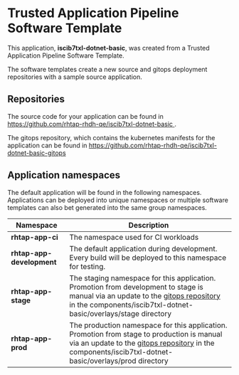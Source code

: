 # Trusted Application Pipeline Software Template

This application, **iscib7txl-dotnet-basic**, was created from a Trusted Application Pipeline Software Template.

The software templates create a new source and gitops deployment repositories with a sample source application. 

## Repositories

The source code for your application can be found in [https://github.com/rhtap-rhdh-qe/iscib7txl-dotnet-basic ](https://github.com/rhtap-rhdh-qe/iscib7txl-dotnet-basic ).
 
The gitops repository, which contains the kubernetes manifests for the application can be found in 
[https://github.com/rhtap-rhdh-qe/iscib7txl-dotnet-basic-gitops ](https://github.com/rhtap-rhdh-qe/iscib7txl-dotnet-basic-gitops ) 

## Application namespaces 

The default application will be found in the following namespaces. Applications can be deployed into unique namespaces or multiple software templates can also bet generated into the same group namespaces.  

|  Namespace   |  Description   |  
| -------- | -------- |
| **rhtap-app-ci** | The namespace used for CI workloads |
| **rhtap-app-development** | The default application during development. Every build will be deployed to this namespace for testing. |
| **rhtap-app-stage** | The staging namespace for this application. Promotion from development to stage is manual via an update to the [gitops repository](https://github.com/rhtap-rhdh-qe/iscib7txl-dotnet-basic-gitops ) in the components/iscib7txl-dotnet-basic/overlays/stage directory |
| **rhtap-app-prod** | The production namespace for this application. Promotion from stage to production is manual via an update to the [gitops repository](https://github.com/rhtap-rhdh-qe/iscib7txl-dotnet-basic-gitops ) in the components/iscib7txl-dotnet-basic/overlays/prod directory |